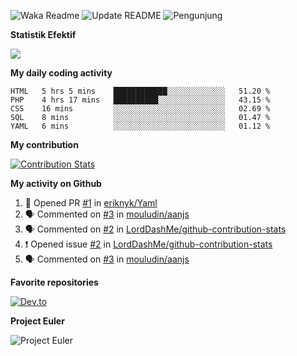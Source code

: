![Waka Readme](https://github.com/mzaini30/mzaini30/workflows/Waka%20Readme/badge.svg)
![Update README](https://github.com/mzaini30/mzaini30/workflows/Update%20README/badge.svg)
![Pengunjung](https://visitor-badge.laobi.icu/badge?page_id=mzaini30.mzaini30)

**Statistik Efektif**

<a href="https://mzaini30.js.org/efektif/"><img src="https://mzaini30.nasihosting.com/efektif/badge.php/1?raw=true"></a>

**My daily coding activity**

<!--START_SECTION:waka-->
```text
HTML   5 hrs 5 mins    ████████████░░░░░░░░░░░░░   51.20 % 
PHP    4 hrs 17 mins   ██████████░░░░░░░░░░░░░░░   43.15 % 
CSS    16 mins         ░░░░░░░░░░░░░░░░░░░░░░░░░   02.69 % 
SQL    8 mins          ░░░░░░░░░░░░░░░░░░░░░░░░░   01.47 % 
YAML   6 mins          ░░░░░░░░░░░░░░░░░░░░░░░░░   01.12 %
```
<!--END_SECTION:waka-->

**My contribution**

[![Contribution Stats](https://github-contribution-stats.vercel.app/api/?username=mzaini30)](https://github.com/LordDashMe/github-contribution-stats/)

**My activity on Github**

<!--START_SECTION:activity-->
1. 💪 Opened PR [#1](https://github.com//eriknyk/Yaml/pull/1) in [eriknyk/Yaml](https://github.com//eriknyk/Yaml)
2. 🗣 Commented on [#3](https://github.com//mouludin/aanjs/issues/3) in [mouludin/aanjs](https://github.com//mouludin/aanjs)
3. 🗣 Commented on [#2](https://github.com//LordDashMe/github-contribution-stats/issues/2) in [LordDashMe/github-contribution-stats](https://github.com//LordDashMe/github-contribution-stats)
4. ❗️ Opened issue [#2](https://github.com//LordDashMe/github-contribution-stats/issues/2) in [LordDashMe/github-contribution-stats](https://github.com//LordDashMe/github-contribution-stats)
5. 🗣 Commented on [#3](https://github.com//mouludin/aanjs/issues/3) in [mouludin/aanjs](https://github.com//mouludin/aanjs)
<!--END_SECTION:activity-->

**Favorite repositories**

[![Dev.to](https://github-readme-stats.vercel.app/api/pin/?username=LordDashMe&repo=github-contribution-stats)](https://github.com/LordDashMe/github-contribution-stats)

**Project Euler**

![Project Euler](https://projecteuler.net/profile/mzaini30.png)
 
